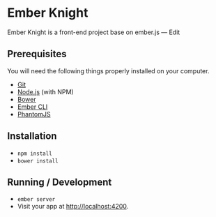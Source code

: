 
Ember Knight
================================
Ember Knight is a front-end project base on ember.js — Edit


Prerequisites
-------------------

You will need the following things properly installed on your computer.

* [Git](http://git-scm.com/)
* [Node.js](http://nodejs.org/) (with NPM)
* [Bower](http://bower.io/)
* [Ember CLI](http://www.ember-cli.com/)
* [PhantomJS](http://phantomjs.org/)

Installation
-------------------

* `npm install`
* `bower install`

Running / Development
-------------------

* `ember server`
* Visit your app at [http://localhost:4200](http://localhost:4200).
